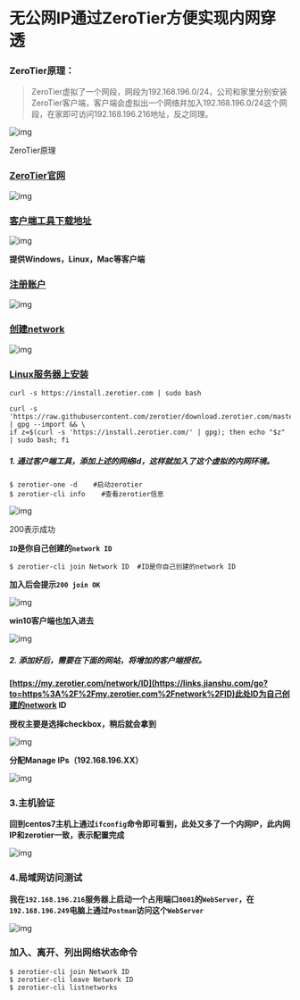 # 无公网IP通过ZeroTier方便实现内网穿透

### ZeroTier原理：

> ZeroTier虚拟了一个网段，网段为192.168.196.0/24，公司和家里分别安装ZeroTier客户端，客户端会虚拟出一个网络并加入192.168.196.0/24这个网段，在家即可访问192.168.196.216地址，反之同理。

![img](https://upload-images.jianshu.io/upload_images/14270006-5deb2bda7c9eb193.png?imageMogr2/auto-orient/strip|imageView2/2/w/554/format/webp)

ZeroTier原理

### [ZeroTier官网](https://links.jianshu.com/go?to=https%3A%2F%2Fwww.zerotier.com%2F)

![img](https://upload-images.jianshu.io/upload_images/14270006-a66461354f6d7738.png?imageMogr2/auto-orient/strip|imageView2/2/w/1200/format/webp)

### [客户端工具下载地址](https://links.jianshu.com/go?to=https%3A%2F%2Fwww.zerotier.com%2Fdownload%2F)



![img](https://upload-images.jianshu.io/upload_images/14270006-dddb640fabab3202.png?imageMogr2/auto-orient/strip|imageView2/2/w/1200/format/webp)


**提供Windows，Linux，Mac等客户端**



### [注册账户](https://links.jianshu.com/go?to=https%3A%2F%2Fmy.zerotier.com%2Flogin)

![img](https://upload-images.jianshu.io/upload_images/14270006-3b9fd86cbc940213.png?imageMogr2/auto-orient/strip|imageView2/2/w/1200/format/webp)

### [创建network](https://links.jianshu.com/go?to=https%3A%2F%2Fmy.zerotier.com%2Fnetwork)

![img](https://upload-images.jianshu.io/upload_images/14270006-8296d8d775f03b4d.png?imageMogr2/auto-orient/strip|imageView2/2/w/1200/format/webp)

### [Linux服务器上安装](https://links.jianshu.com/go?to=https%3A%2F%2Fwww.zerotier.com%2Fdownload%2F)



```shell
curl -s https://install.zerotier.com | sudo bash
```



```linux
curl -s 'https://raw.githubusercontent.com/zerotier/download.zerotier.com/master/htdocs/contact%40zerotier.com.gpg' | gpg --import && \
if z=$(curl -s 'https://install.zerotier.com/' | gpg); then echo "$z" | sudo bash; fi
```

##### 1. 通过客户端工具，添加上述的网络Id，这样就加入了这个虚拟的内网环境。



```shell
$ zerotier-one -d    #启动zerotier
$ zerotier-cli info    #查看zerotier信息
```



![img](https://upload-images.jianshu.io/upload_images/14270006-8a234d60bba9f77d.png?imageMogr2/auto-orient/strip|imageView2/2/w/334/format/webp)

200表示成功


**`ID`是你自己创建的`network ID`**





```shell
$ zerotier-cli join Network ID  #ID是你自己创建的network ID
```

**加入后会提示`200 join OK`**

![img](https://upload-images.jianshu.io/upload_images/14270006-17e067ed7f0003f4.png?imageMogr2/auto-orient/strip|imageView2/2/w/487/format/webp)


**win10客户端也加入进去**

![img](https://gitee.com/gearinger/gear-markdown-pictures/raw/picgo/20220109-124905)



##### 2. 添加好后，需要在下面的网站，将增加的客户端授权。

**[https://my.zerotier.com/network/ID](https://links.jianshu.com/go?to=https%3A%2F%2Fmy.zerotier.com%2Fnetwork%2FID)此处ID为自己创建的network ID**

**授权主要是选择checkbox，稍后就会拿到**

![img](https://upload-images.jianshu.io/upload_images/14270006-cdd5cf62001face5.png?imageMogr2/auto-orient/strip|imageView2/2/w/1200/format/webp)



**分配Manage IPs（192.168.196.XX）**

![img](https://gitee.com/gearinger/gear-markdown-pictures/raw/picgo/20220109-124904)



### 3.主机验证

**回到centos7主机上通过`ifconfig`命令即可看到，此处又多了一个内网IP，此内网IP和zerotier一致，表示配置完成**

![img](https://upload-images.jianshu.io/upload_images/14270006-8cde217559efe8f4.png?imageMogr2/auto-orient/strip|imageView2/2/w/660/format/webp)



### 4.局域网访问测试

**我在`192.168.196.216`服务器上启动一个占用端口`8001`的`WebServer`，在`192.168.196.249`电脑上通过`Postman`访问这个`WebServer`**

![img](https://upload-images.jianshu.io/upload_images/14270006-704ed6f835f44a6f.png?imageMogr2/auto-orient/strip|imageView2/2/w/1047/format/webp)



### 加入、离开、列出网络状态命令



```shell
$ zerotier-cli join Network ID
$ zerotier-cli leave Network ID
$ zerotier-cli listnetworks
```